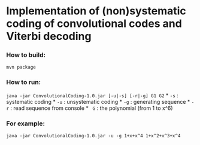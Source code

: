 # Implementation of (non)systematic coding of convolutional codes and Viterbi decoding
### How to build:
`mvn package`
### How to run:
`java -jar ConvolutionalCoding-1.0.jar [-u|-s] [-r|-g] G1 G2`
    * `-s` : systematic coding
    * `-u` : unsystematic coding
    * `-g` : generating sequence
    * `-r` : read sequence from console
    * ` G` : the polynomial (from 1 to x^6)
### For example:
`java -jar ConvolutionalCoding-1.0.jar -u -g 1+x+x^4 1+x^2+x^3+x^4`
